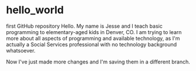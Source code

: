 # hello_world
first GitHub repository
Hello. My name is Jesse and I teach basic programming to elementary-aged kids in Denver, CO. I am trying to learn more about all aspects of programming and available technology, as I'm actually a Social Services professional with no technology background whatsoever.

Now I've just made more changes and I'm saving them in a different branch.
